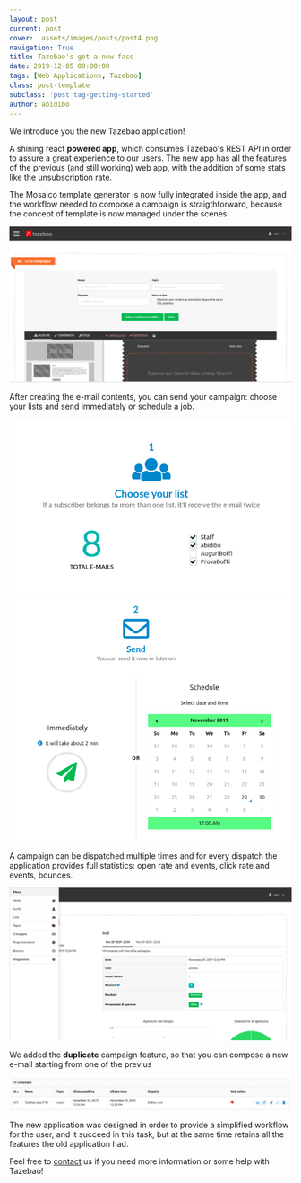 ```yaml
---
layout: post
current: post
cover:  assets/images/posts/post4.png
navigation: True
title: Tazebao's got a new face
date: 2019-12-05 09:00:00
tags: [Web Applications, Tazebao]
class: post-template
subclass: 'post tag-getting-started'
author: abidibo
---
```


We introduce you the new Tazebao application!

A shining react **powered app**, which consumes Tazebao's REST API in order to assure a great experience to our users.
The new app has all the features of the previous (and still working) web app, with the addition of some stats like the unsubscription rate.

The Mosaico template generator is now fully integrated inside the app, and the workflow needed to compose a campaign is straigthforward, because the concept of template is now managed under the scenes.

![Choose lists](/assets/images/posts/tazebao-new-mosaico.png)

After creating the e-mail contents, you can send your campaign: choose your lists and send immediately or schedule a job.

![Choose lists](/assets/images/posts/tazebao-new-send.png)
![Send](/assets/images/posts/tazebao-new-send2.png)

A campaign can be dispatched multiple times and for every dispatch the application provides full statistics: open rate and events, click rate and events, bounces.

![Send](/assets/images/posts/tazebao-new-campaign-view.png)

We added the **duplicate** campaign feature, so that you can compose a new e-mail starting from one of the previus

![Send](/assets/images/posts/tazebao-new-campaign-tools.png)

The new application was designed in order to provide a simplified workflow for the user, and it succeed in this task, but at the same time retains all the features the old application had.


Feel free to [contact](mailto:mail@otto.to.it) us if you need more information or some help with Tazebao!
